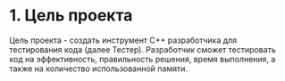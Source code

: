 # 1. Цель проекта

Цель проекта - создать инструмент С++ разработчика для тестирования кода (далее Тестер).
Разработчик сможет тестировать код на эффективность, правильность решения,
время выполнения, а также на количество использованной памяти.

  
